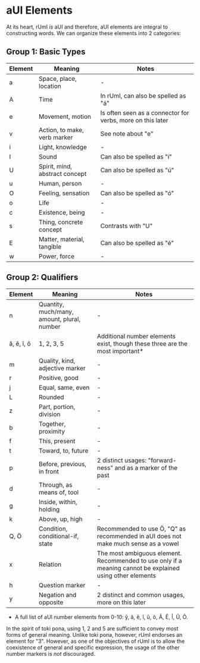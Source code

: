 # aUI Elements

At its heart, rUmI *is* aUI and therefore, aUI elements are integral to constructing words. We can organize these elements into 2 categories:

## Group 1: Basic Types

|Element|Meaning|Notes|
|-------|-------|-------------|
|a|Space, place, location|-|
|A|Time|In rUmI, can also be spelled as "á"|
|e|Movement, motion|Is often seen as a connector for verbs, more on this later|
|v|Action, to make, verb marker|See note about "e"|
|i|Light, knowledge|-|
|I|Sound|Can also be spelled as "í"|
|U|Spirit, mind, abstract concept|Can also be spelled as "ú"|
|u|Human, person|-|
|O|Feeling, sensation|Can also be spelled as "ó"|
|o|Life|-|
|c|Existence, being|-|
|s|Thing, concrete concept|Contrasts with "U"|
|E|Matter, material, tangible|Can also be spelled as "é"|
|w|Power, force|-|

## Group 2: Qualifiers

|Element|Meaning|Notes|
|-------|-------|-------------|
|n|Quantity, much/many, amount, plural, number|-|
|â, ê, î, ô|1, 2, 3, 5|Additional number elements exist, though these three are the most important*|
|m|Quality, kind, adjective marker|-|
|r|Positive, good|-|
|j|Equal, same, even|-|
|L|Rounded|-|
|z|Part, portion, division|-|
|b|Together, proximity|-|
|f|This, present|-|
|t|Toward, to, future|-|
|p|Before, previous, in front|2 distinct usages: "forward-ness" and as a marker of the past|
|d|Through, as means of, tool|-|
|g|Inside, within, holding|-|
|k|Above, up, high|-|
|Q, Ö|Condition, conditional-if, state|Recommended to use Ö, "Q" as recommended in aUI does not make much sense as a vowel|
|x|Relation|The most ambiguous element. Recommended to use only if a meaning cannot be explained using other elements|
|h|Question marker|-|
|y|Negation and opposite|2 distinct and common usages, more on this later|


* A full list of aUI number elements from 0-10: ŷ, â, ê, î, û, ô, Â, Ê, Î, Û, Ô.


 In the spirit of toki pona, using 1, 2 and 5 are sufficient to convey most forms of general meaning. Unlike toki pona, however, rUmI endorses an element for "3". However, as one of the objectives of rUmI is to allow the coexistence of general and specific expression,
 the usage of the other number markers is *not* discouraged.
